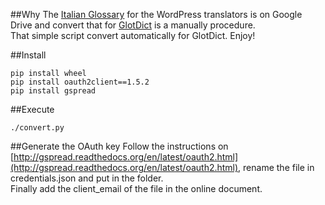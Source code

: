 ##Why
The [Italian Glossary](https://docs.google.com/spreadsheets/d/1eleJcaX5ZOxAlaDiFMHk_uETenEQI8-1Rg99Jpll3mc/edit#gid=0) for the WordPress translators is on Google Drive and convert that for [GlotDict](https://github.com/Mte90/GlotDict) is a manually procedure.  
That simple script convert automatically for GlotDict. Enjoy!

##Install

```
pip install wheel
pip install oauth2client==1.5.2
pip install gspread
```

##Execute

```./convert.py```


##Generate the OAuth key
Follow the instructions on [http://gspread.readthedocs.org/en/latest/oauth2.html](http://gspread.readthedocs.org/en/latest/oauth2.html), rename the file in credentials.json and put in the folder.   
Finally add the client_email of the file in the online document.
